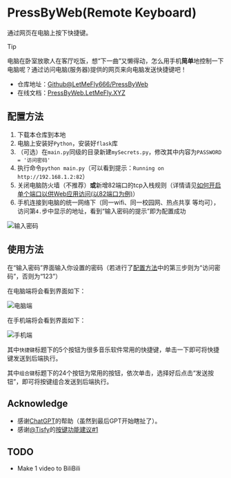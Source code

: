 <!--
 * @Author: LetMeFly
 * @Date: 2024-01-30 21:02:09
 * @LastEditors: LetMeFly
 * @LastEditTime: 2024-01-31 21:50:46
-->
# PressByWeb(Remote Keyboard)

通过网页在电脑上按下快捷键。

> [!TIP]
>
> 电脑在卧室放歌人在客厅吃饭，想“下一曲”又懒得动，怎么用手机**简单**地控制一下电脑呢？通过访问电脑(服务器)提供的网页来向电脑发送快捷键吧！

+ 仓库地址：[Github@LetMeFly666/PressByWeb](https://github.com/LetMeFly666/PressByWeb)
+ 在线文档：[PressByWeb.LetMeFly.XYZ](https://pressbyweb.letmefly.xyz/)

## 配置方法

1. 下载本仓库到本地
2. 电脑上安装好```Python```，安装好```flask```库
3. （可选）在```main.py```同级的目录新建```mySecrets.py```，修改其中内容为```PASSWORD = '访问密码'```
4. 执行命令```python main.py```（可以看到提示：```Running on http://192.168.1.2:82```）
5. 关闭电脑防火墙（不推荐）**或**新增82端口的tcp入栈规则（详情请见[如何开启单个端口以供Web应用访问(以82端口为例)](https://leetcode.letmefly.xyz/2024/01/31/Other-Windows-FireWall-Open1PortForWebserver-WhyFailed/)）
6. 手机连接到电脑的统一网络下（同一wifi、同一校园网、热点共享 等均可），访问第```4.```步中显示的地址，看到“输入密码的提示”即为配置成功

![输入密码](https://github.com/LetMeFly666/PressByWeb/assets/56995506/e3e7ecce-c264-43ea-b253-b0581d98da11)

## 使用方法

在“输入密码”界面输入你设置的密码（若进行了[配置方法](#配置方法)中的第三步则为“访问密码”，否则为“123”）

在电脑端将会看到界面如下：

![电脑端](https://github.com/LetMeFly666/PressByWeb/assets/56995506/a5f0b586-547c-4e3a-a84b-ff72ab908e27)

在手机端将会看到界面如下：

![手机端](https://github.com/LetMeFly666/PressByWeb/assets/56995506/1944c19c-3217-4c73-88b9-c5b34bcf2f30)

其中```快捷键```标题下的5个按钮为很多音乐软件常用的快捷键，单击一下即可将快捷键发送到后端执行。

其中```组合键```标题下的24个按钮为常用的按钮，依次单击，选择好后点击“发送按钮”，即可将按键组合发送到后端执行。

## Acknowledge

+ 感谢[ChatGPT](https://chat.openai.com/share/2271834f-3a12-4bdc-89ee-a78e2c1faa7b)的帮助（虽然到最后GPT开始瞎扯了）。
+ 感谢[@Tisfy](https://github.com/Tisfy)的[按键功能建议#1](https://github.com/LetMeFly666/PressByWeb/issues/1)

## TODO

+ Make 1 video to BiliBili
